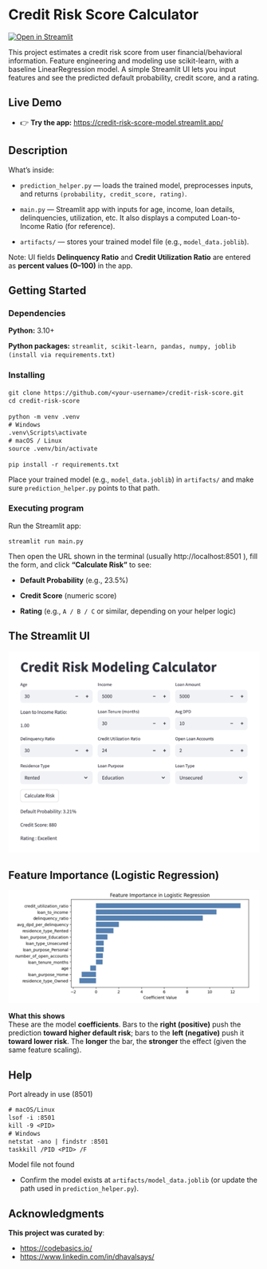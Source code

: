 # Credit Risk Score Calculator
[![Open in Streamlit](https://img.shields.io/badge/Launch%20App-Streamlit-FF4B4B?logo=streamlit)](https://credit-risk-score-model.streamlit.app/)

This project estimates a credit risk score from user financial/behavioral information. Feature engineering and modeling use scikit-learn, with a baseline LinearRegression model. A simple Streamlit UI lets you input features and see the predicted default probability, credit score, and a rating.

## Live Demo
- 👉 **Try the app:** https://credit-risk-score-model.streamlit.app/

## Description

What’s inside:

- ```prediction_helper.py``` — loads the trained model, preprocesses inputs, and returns ```(probability, credit_score, rating)```.

- ```main.py``` — Streamlit app with inputs for age, income, loan details, delinquencies, utilization, etc.
It also displays a computed Loan-to-Income Ratio (for reference).

- ```artifacts/``` — stores your trained model file (e.g., ```model_data.joblib```).

Note: UI fields **Delinquency Ratio** and **Credit Utilization Ratio** are entered as **percent values (0–100)** in the app.

## Getting Started

### Dependencies

**Python:** 3.10+

**Python packages:** ```streamlit, scikit-learn, pandas, numpy, joblib
(install via requirements.txt)```

### Installing
```
git clone https://github.com/<your-username>/credit-risk-score.git
cd credit-risk-score

python -m venv .venv
# Windows
.venv\Scripts\activate
# macOS / Linux
source .venv/bin/activate

pip install -r requirements.txt
```
Place your trained model (e.g., ```model_data.joblib```) in ```artifacts/``` and make sure ```prediction_helper.py``` points to that path.

### Executing program

Run the Streamlit app:

```
streamlit run main.py
```
Then open the URL shown in the terminal (usually http://localhost:8501
), fill the form, and click **“Calculate Risk”** to see:

- **Default Probability** (e.g., 23.5%)

- **Credit Score** (numeric score)

- **Rating** (e.g., ```A / B / C``` or similar, depending on your helper logic)

## The Streamlit UI
![Stramlit UI](https://github.com/Meiirman4/ml_credit_risk_model/blob/main/preview.png?raw=true)

## Feature Importance (Logistic Regression)

![Feature importance](https://github.com/Meiirman4/ml_credit_risk_model/blob/main/feature_importance.png?raw=true)

**What this shows**  
These are the model **coefficients**. Bars to the **right (positive)** push the prediction **toward higher default risk**; bars to the **left (negative)** push it **toward lower risk**. The **longer** the bar, the **stronger** the effect (given the same feature scaling).

## Help

Port already in use (8501)
```
# macOS/Linux
lsof -i :8501
kill -9 <PID>
# Windows
netstat -ano | findstr :8501
taskkill /PID <PID> /F
```
Model file not found
- Confirm the model exists at ```artifacts/model_data.joblib``` (or update the path used in ```prediction_helper.py```).


## Acknowledgments

**This project was curated by**: 
* https://codebasics.io/
* https://www.linkedin.com/in/dhavalsays/
